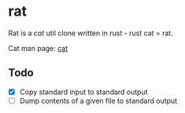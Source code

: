 # rat

Rat is a *cat* util clone written in rust - rust cat = rat.

Cat man page: [cat](https://man7.org/linux/man-pages/man1/cat.1.html)


## Todo
- [x] Copy standard input to standard output
- [ ] Dump contents of a given file to standard output
